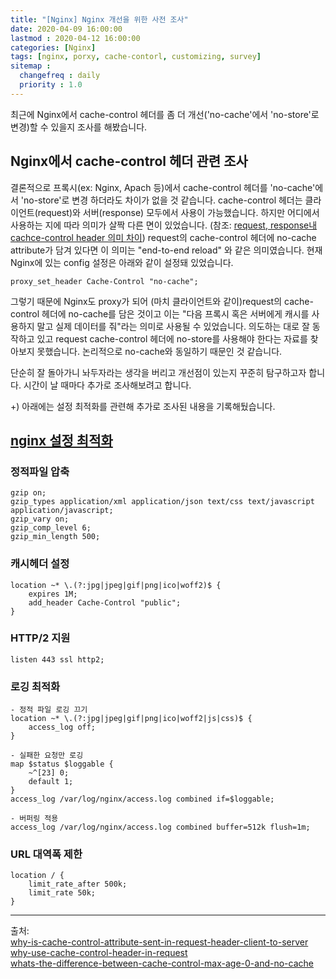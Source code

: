 ```yaml
---
title: "[Nginx] Nginx 개선을 위한 사전 조사"
date: 2020-04-09 16:00:00
lastmod : 2020-04-12 16:00:00
categories: [Nginx]
tags: [nginx, porxy, cache-contorl, customizing, survey]
sitemap :
  changefreq : daily
  priority : 1.0
---
```


최근에 Nginx에서 cache-control 헤더를 좀 더 개선('no-cache'에서 'no-store'로 변경)할 수 있을지 조사를 해봤습니다.

## Nginx에서 cache-control 헤더 관련  조사
결론적으로 프록시(ex: Nginx, Apach 등)에서  cache-control 헤더를 'no-cache'에서 'no-store'로 변경 하더라도 차이가 없을 것 같습니다.
cache-control 헤더는 클라이언트(request)와 서버(response) 모두에서 사용이 가능했습니다. 하지만 어디에서 사용하는 지에 따라 의미가 살짝 다른 면이 있었습니다. (참조: [request, response내 cachce-control header 의미 차이](http://shorturl.at/cwIN3))
request의 cache-control 헤더에 no-cache attribute가 담겨 있다면 이 의미는 "end-to-end reload" 와 같은 의미였습니다.
현재 Nginx에 있는 config 설정은 아래와 같이 설정돼 있었습니다.

~~~
proxy_set_header Cache-Control "no-cache";
~~~

그렇기 때문에 Nginx도 proxy가 되어 (마치 클라이언트와 같이)request의 cache-control 헤더에 no-cache를 담은 것이고 이는 "다음 프록시 혹은 서버에게 캐시를 사용하지 말고 실제 데이터를 줘"라는 의미로 사용될 수 있었습니다.
의도하는 대로 잘 동작하고 있고 request cache-control 헤더에 no-store를 사용해야 한다는 자료를 찾아보지 못했습니다. 논리적으로 no-cache와 동일하기 때문인 것 같습니다.

단순히 잘 돌아가니 놔두자라는 생각을 버리고 개선점이 있는지 꾸준히 탐구하고자 합니다. 시간이 날 때마다 추가로 조사해보려고 합니다.

+) 아래에는 설정 최적화를 관련해 추가로 조사된 내용을 기록해뒀습니다.

## [nginx 설정 최적화](https://www.nginx.com/blog/help-the-world-by-healing-your-nginx-configuration/)

### 정적파일 압축
~~~
gzip on;
gzip_types application/xml application/json text/css text/javascript application/javascript;
gzip_vary on;
gzip_comp_level 6;
gzip_min_length 500;
~~~
### 캐시헤더 설정
~~~
location ~* \.(?:jpg|jpeg|gif|png|ico|woff2)$ {
    expires 1M;
    add_header Cache-Control "public";
}
~~~
### HTTP/2 지원
~~~
listen 443 ssl http2;
~~~
### 로깅 최적화
~~~
- 정적 파일 로깅 끄기
location ~* \.(?:jpg|jpeg|gif|png|ico|woff2|js|css)$ {
    access_log off;
}
~~~

~~~
- 실패한 요청만 로깅
map $status $loggable {
    ~^[23] 0;
    default 1;
}
access_log /var/log/nginx/access.log combined if=$loggable;
~~~

~~~
- 버퍼링 적용
access_log /var/log/nginx/access.log combined buffer=512k flush=1m;
~~~
### URL 대역폭 제한
~~~
location / {
    limit_rate_after 500k;
    limit_rate 50k;
}
~~~
---
출처: <br/>
[why-is-cache-control-attribute-sent-in-request-header-client-to-server](https://stackoverflow.com/questions/14541077/why-is-cache-control-attribute-sent-in-request-header-client-to-server) <br/>
[why-use-cache-control-header-in-request](https://stackoverflow.com/questions/42652931/why-use-cache-control-header-in-request) <br/>
[whats-the-difference-between-cache-control-max-age-0-and-no-cache](https://stackoverflow.com/questions/1046966/whats-the-difference-between-cache-control-max-age-0-and-no-cache) <br/>
